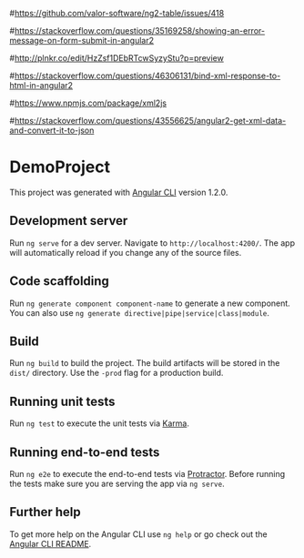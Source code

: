 #https://github.com/valor-software/ng2-table/issues/418 

#https://stackoverflow.com/questions/35169258/showing-an-error-message-on-form-submit-in-angular2

#http://plnkr.co/edit/HzZsf1DEbRTcwSyzyStu?p=preview

#https://stackoverflow.com/questions/46306131/bind-xml-response-to-html-in-angular2

#https://www.npmjs.com/package/xml2js

#https://stackoverflow.com/questions/43556625/angular2-get-xml-data-and-convert-it-to-json

# DemoProject

This project was generated with [Angular CLI](https://github.com/angular/angular-cli) version 1.2.0.

## Development server

Run `ng serve` for a dev server. Navigate to `http://localhost:4200/`. The app will automatically reload if you change any of the source files.

## Code scaffolding

Run `ng generate component component-name` to generate a new component. You can also use `ng generate directive|pipe|service|class|module`.

## Build

Run `ng build` to build the project. The build artifacts will be stored in the `dist/` directory. Use the `-prod` flag for a production build.

## Running unit tests

Run `ng test` to execute the unit tests via [Karma](https://karma-runner.github.io).

## Running end-to-end tests

Run `ng e2e` to execute the end-to-end tests via [Protractor](http://www.protractortest.org/).
Before running the tests make sure you are serving the app via `ng serve`.

## Further help

To get more help on the Angular CLI use `ng help` or go check out the [Angular CLI README](https://github.com/angular/angular-cli/blob/master/README.md).

